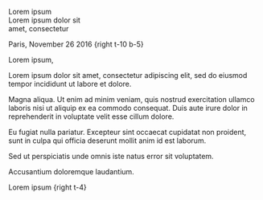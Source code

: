 Lorem ipsum <br>
Lorem ipsum dolor sit <br>
amet, consectetur <br>

Paris, November 26 2016
{right t-10 b-5}

<div class="letter-indent">

Lorem ipsum,

Lorem ipsum dolor sit amet, consectetur adipiscing elit, sed do eiusmod tempor
incididunt ut labore et dolore.

Magna aliqua. Ut enim ad minim veniam, quis nostrud exercitation ullamco
laboris nisi ut aliquip ex ea commodo consequat. Duis aute irure dolor in
reprehenderit in voluptate velit esse cillum dolore.

Eu fugiat nulla pariatur. Excepteur sint occaecat cupidatat non proident, sunt
in culpa qui officia deserunt mollit anim id est laborum.

Sed ut perspiciatis unde omnis iste natus error sit voluptatem.

Accusantium doloremque laudantium.

</div>

Lorem ipsum
{right t-4}
